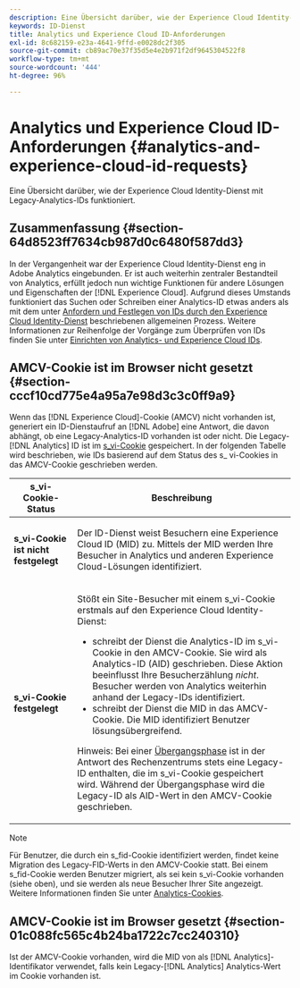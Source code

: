 ```yaml
---
description: Eine Übersicht darüber, wie der Experience Cloud Identity-Dienst mit Legacy-Analytics-IDs funktioniert.
keywords: ID-Dienst
title: Analytics und Experience Cloud ID-Anforderungen
exl-id: 8c682159-e23a-4641-9ffd-e0028dc2f305
source-git-commit: cb89ac70e37f35d5e4e2b971f2df9645304522f8
workflow-type: tm+mt
source-wordcount: '444'
ht-degree: 96%

---
```


# Analytics und Experience Cloud ID-Anforderungen {#analytics-and-experience-cloud-id-requests}

Eine Übersicht darüber, wie der Experience Cloud Identity-Dienst mit Legacy-Analytics-IDs funktioniert.

## Zusammenfassung  {#section-64d8523ff7634cb987d0c6480f587dd3}

In der Vergangenheit war der Experience Cloud Identity-Dienst eng in Adobe Analytics eingebunden. Er ist auch weiterhin zentraler Bestandteil von Analytics, erfüllt jedoch nun wichtige Funktionen für andere Lösungen und Eigenschaften der [!DNL Experience Cloud]. Aufgrund dieses Umstands funktioniert das Suchen oder Schreiben einer Analytics-ID etwas anders als mit dem unter [Anfordern und Festlegen von IDs durch den Experience Cloud Identity-Dienst](../../introduction/id-request.md#concept-2caacebb1d244402816760e9b8bcef6a) beschriebenen allgemeinen Prozess. Weitere Informationen zur Reihenfolge der Vorgänge zum Überprüfen von IDs finden Sie unter [Einrichten von Analytics- und Experience Cloud IDs](../../reference/analytics-reference/analytics-ids.md#concept-f381dd18ee184c6c8e48286937a161d6).

## AMCV-Cookie ist im Browser nicht gesetzt {#section-cccf10cd775e4a95a7e98d3c3c0ff9a9}

Wenn das [!DNL Experience Cloud]-Cookie (AMCV) nicht vorhanden ist, generiert ein ID-Dienstaufruf an [!DNL Adobe] eine Antwort, die davon abhängt, ob eine Legacy-Analytics-ID vorhanden ist oder nicht. Die Legacy-[!DNL Analytics] ID ist im [s_vi-Cookie](https://experienceleague.adobe.com/docs/core-services/interface/ec-cookies/cookies-analytics.html) gespeichert. In der folgenden Tabelle wird beschrieben, wie IDs basierend auf dem Status des s_ vi-Cookies in das AMCV-Cookie geschrieben werden.

<table id="table_DC85FECE26DD424E841BA1059AF1E57F"> 
 <thead> 
  <tr> 
   <th colname="col1" class="entry"> s_vi-Cookie-Status </th> 
   <th colname="col2" class="entry"> Beschreibung </th> 
  </tr> 
 </thead>
 <tbody> 
  <tr> 
   <td colname="col1"> <p> <b> s_vi-Cookie ist nicht festgelegt</b> </p> </td> 
   <td colname="col2"> <p>Der ID-Dienst weist Besuchern eine <span class="keyword">Experience Cloud</span> ID (MID) zu. Mittels der MID werden Ihre Besucher in <span class="keyword">Analytics</span> und anderen <span class="keyword">Experience Cloud</span>-Lösungen identifiziert. </p> </td> 
  </tr> 
  <tr> 
   <td colname="col1"> <p> <b>s_vi-Cookie festgelegt</b> </p> </td> 
   <td colname="col2"> <p>Stößt ein Site-Besucher mit einem s_vi-Cookie erstmals auf den Experience Cloud Identity-Dienst: </p> 
    <ul id="ul_BE584810280D4874AF802A9247011787"> 
     <li id="li_AA395B09A3174AF78F3EC10053E2E4F5">schreibt der Dienst die <span class="keyword">Analytics</span>-ID im s_vi-Cookie in den AMCV-Cookie. Sie wird als <span class="keyword">Analytics</span>-ID (AID) geschrieben. Diese Aktion beeinflusst Ihre Besucherzählung <i>nicht</i>. Besucher werden von <span class="keyword">Analytics</span> weiterhin anhand der Legacy-IDs identifiziert. </li> 
     <li id="li_8735DE21FEA542BA8024109B8FE1E2ED">schreibt der Dienst die MID in das AMCV-Cookie. Die MID identifiziert Benutzer lösungsübergreifend. </li> 
    </ul> <p> <p>Hinweis: Bei einer <a href="../../reference/analytics-reference/grace-period.md" format="dita" scope="local">Übergangsphase</a> ist in der Antwort des Rechenzentrums stets eine Legacy-ID enthalten, die im s_vi-Cookie gespeichert wird. Während der Übergangsphase wird die Legacy-ID als AID-Wert in den AMCV-Cookie geschrieben. </p> </p> </td> 
  </tr> 
 </tbody> 
</table>

>[!NOTE]
>
>Für Benutzer, die durch ein s_fid-Cookie identifiziert werden, findet keine Migration des Legacy-FID-Werts in den AMCV-Cookie statt. Bei einem s_fid-Cookie werden Benutzer migriert, als sei kein s_vi-Cookie vorhanden (siehe oben), und sie werden als neue Besucher Ihrer Site angezeigt. Weitere Informationen finden Sie unter [Analytics-Cookies](https://experienceleague.adobe.com/docs/core-services/interface/ec-cookies/cookies-analytics.html).

## AMCV-Cookie ist im Browser gesetzt {#section-01c088fc565c4b24ba1722c7cc240310}

Ist der AMCV-Cookie vorhanden, wird die MID von als [!DNL Analytics]-Identifikator verwendet, falls kein Legacy-[!DNL Analytics] Analytics-Wert im Cookie vorhanden ist.
